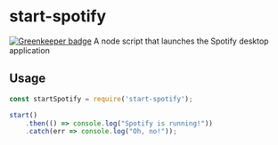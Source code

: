 # start-spotify

[![Greenkeeper badge](https://badges.greenkeeper.io/Festify/start-spotify.svg)](https://greenkeeper.io/)
A node script that launches the Spotify desktop application

## Usage
```js
const startSpotify = require('start-spotify');

start()
    .then(() => console.log("Spotify is running!"))
    .catch(err => console.log("Oh, no!"));
```